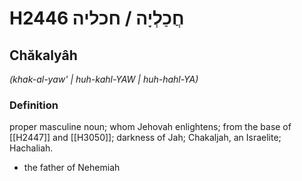 # H2446 חֲכַלְיָה / חכליה

## Chăkalyâh

_(khak-al-yaw' | huh-kahl-YAW | huh-hahl-YA)_

### Definition

proper masculine noun; whom Jehovah enlightens; from the base of [[H2447]] and [[H3050]]; darkness of Jah; Chakaljah, an Israelite; Hachaliah.

- the father of Nehemiah
